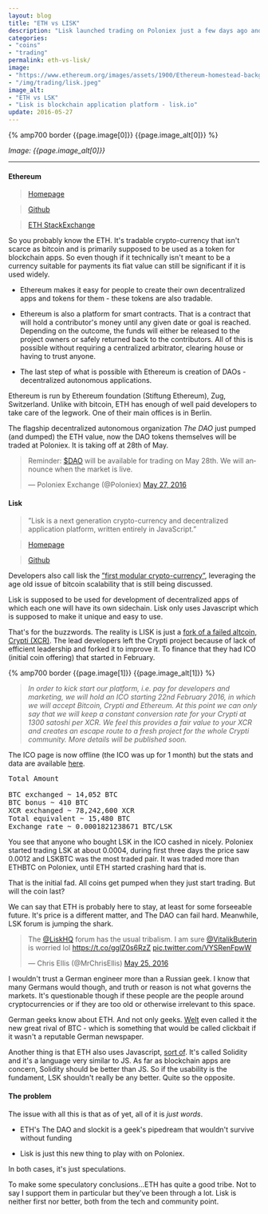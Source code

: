 ```yaml
---
layout: blog
title: "ETH vs LISK"
description: "Lisk launched trading on Poloniex just a few days ago and is currently going through the initial fad pump. Will it last though?"
categories:
- "coins"
- "trading"
permalink: eth-vs-lisk/
image:
- "https://www.ethereum.org/images/assets/1900/Ethereum-homestead-background-4.jpg"
- "/img/trading/lisk.jpeg"
image_alt:
- "ETH vs LSK"
- "Lisk is blockchain application platform - lisk.io"
update: 2016-05-27
---
```


{% amp700 border {{page.image[0]}} {{page.image_alt[0]}} %}

_Image: {{page.image_alt[0]}}_

________________________

#### Ethereum

> [Homepage](https://www.ethereum.org/)

> [Github](https://github.com/ethereum)

> [ETH StackExchange](http://ethereum.stackexchange.com/)

So you probably know the ETH. It's tradable crypto-currency that isn't scarce as bitcoin and is primarily supposed to be used as a token for blockchain apps. So even though if it technically isn't meant to be a currency suitable for payments its fiat value can still be significant if it is used widely.

* Ethereum makes it easy for people to create their own decentralized apps and tokens for them - these tokens are also tradable.

* Ethereum is also a platform for smart contracts. That is a contract that will hold a contributor's money until any given date or goal is reached. Depending on the outcome, the funds will either be released to the project owners or safely returned back to the contributors. All of this is possible without requiring a centralized arbitrator, clearing house or having to trust anyone.

* The last step of what is possible with Ethereum is creation of DAOs - decentralized autonomous applications.

Ethereum is run by Ethereum foundation (Stiftung Ethereum), Zug, Switzerland. Unlike with bitcoin, ETH has enough of well paid developers to take care of the legwork. One of their main offices is in Berlin.

The flagship decentralized autonomous organization _The DAO_ just pumped (and dumped) the ETH value, now the DAO tokens themselves will be traded at Poloniex. It is taking off at 28th of May.

<blockquote class="twitter-tweet" data-lang="en"><p lang="en" dir="ltr">Reminder: <a href="https://twitter.com/search?q=%24DAO&amp;src=ctag">$DAO</a> will be available for trading on May 28th. We will announce when the market is live.</p>&mdash; Poloniex Exchange (@Poloniex) <a href="https://twitter.com/Poloniex/status/736038608361132032">May 27, 2016</a></blockquote>
<script async src="//platform.twitter.com/widgets.js" charset="utf-8"></script>


#### Lisk

> ”Lisk is a next generation crypto-currency and decentralized application platform, written entirely in JavaScript.”

> [Homepage](https://lisk.io)

> [Github](https://github.com/LiskHQ/lisk)

Developers also call lisk the [”first modular crypto-currency”](https://blog.lisk.io/lisk-the-first-modular-crypto-currency-dd3e8df87613#.y5kr9jxnm), leveraging the age old issue of bitcoin scalability that is still being discussed.

Lisk is supposed to be used for development of decentralized apps of which each one will have its own sidechain. Lisk only uses Javascript which is supposed to make it unique and easy to use.


That's for the buzzwords. The reality is LISK is just a [fork of a failed altcoin, Crypti (XCR)](https://blog.lisk.io/olivier-and-max-leave-crypti-to-establish-lisk-3fd60eb0808f#.4uuz8ur23). The lead developers left the Crypti project because of lack of efficient leadership and forked it to improve it. To finance that they had ICO (initial coin offering) that started in February.

{% amp700 border {{page.image[1]}} {{page.image_alt[1]}} %}

> _In order to kick start our platform, i.e. pay for developers and marketing, we will hold an ICO starting 22nd February 2016, in which we will accept Bitcoin, Crypti and Ethereum. At this point we can only say that we will keep a constant conversion rate for your Crypti at 1300 satoshi per XCR. We feel this provides a fair value to your XCR and creates an escape route to a fresh project for the whole Crypti community. More details will be published soon._

The ICO page is now offline (the ICO was up for 1 month) but the stats and data are available [here](https://blog.lisk.io/lisk-ico-statistics-ac36fbb94fe3#.88l7agnip).

<pre>
Total Amount  

BTC exchanged ~ 14,052 BTC
BTC bonus ~ 410 BTC
XCR exchanged ~ 78,242,600 XCR
Total equivalent ~ 15,480 BTC
Exchange rate ~ 0.0001821238671 BTC/LSK
</pre>

You see that anyone who bought LSK in the ICO cashed in nicely. Poloniex started trading LSK at about 0.0004, during first three days the price saw 0.0012 and LSKBTC was the most traded pair. It was traded more than ETHBTC on Poloniex, until ETH started crashing hard that is.

That is the initial fad. All coins get pumped when they just start trading. But will the coin last?

We can say that ETH is probably here to stay, at least for some forseeable future. It's price is a different matter, and The DAO can fail hard. Meanwhile, LSK forum is jumping the shark.


<blockquote class="twitter-tweet" data-lang="en"><p lang="en" dir="ltr">The <a href="https://twitter.com/LiskHQ">@LiskHQ</a> forum has the usual tribalism. I am sure <a href="https://twitter.com/VitalikButerin">@VitalikButerin</a> is worried lol <a href="https://t.co/gglZ0s6RzZ">https://t.co/gglZ0s6RzZ</a> <a href="https://t.co/VYSRenFpwW">pic.twitter.com/VYSRenFpwW</a></p>&mdash; Chris Ellis (@MrChrisEllis) <a href="https://twitter.com/MrChrisEllis/status/735612073527382016">May 25, 2016</a></blockquote>
<script async src="//platform.twitter.com/widgets.js" charset="utf-8"></script>


I wouldn't trust a German engineer more than a Russian geek. I know that many Germans would though, and truth or reason is not what governs the markets. It's questionable though if these people are the people around cryptocurrencies or if they are too old or otherwise irrelevant to this space.

German geeks know about ETH. And not only geeks. [Welt](http://www.welt.de/wirtschaft/webwelt/article153228987/Das-ist-der-neue-grosse-Rivale-des-Bitcoin.html) even called it the new great rival of BTC - which is something that would be called clickbait if it wasn't a reputable German newspaper.

Another thing is that ETH also uses Javascript, [sort of](https://solidity.readthedocs.io/en/latest/). It's called Solidity and it's a language very similar to JS. As far as blockchain apps are concern, Solidity should be better than JS. So if the usability is the fundament, LSK shouldn't really be any better. Quite so the opposite.

#### The problem

The issue with all this is that as of yet, all of it is _just words_.

* ETH's The DAO and slockit is a geek's pipedream that wouldn't survive without funding

* Lisk is just this new thing to play with on Poloniex.

In both cases, it's just speculations.

To make some speculatory conclusions...ETH has quite a good tribe. Not to say I support them in particular but they've been through a lot. Lisk is neither first nor better, both from the tech and community point.
